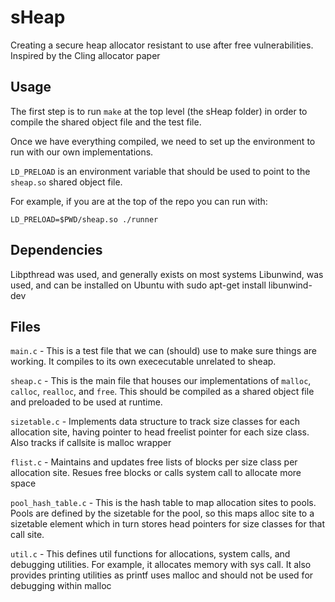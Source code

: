 # sHeap
Creating a secure heap allocator resistant to use after free vulnerabilities. Inspired by the Cling allocator paper

## Usage
The first step is to run `make` at the top level (the sHeap folder) in order to compile the shared object file and the test file.

Once we have everything compiled, we need to set up the environment to run with our own implementations.

`LD_PRELOAD` is an environment variable that should be used to point to the `sheap.so` shared object file.

For example, if you are at the top of the repo you can run with: 
```
LD_PRELOAD=$PWD/sheap.so ./runner
```

## Dependencies
Libpthread was used, and generally exists on most systems
Libunwind, was used, and can be installed on Ubuntu with sudo apt-get install libunwind-dev

## Files

`main.c` - This is a test file that we can (should) use to make sure things are working. It compiles to its own exececutable unrelated to sheap.

`sheap.c` - This is the main file that houses our implementations of `malloc`, `calloc`, `realloc`, and `free`. This should be compiled as a shared object file and preloaded to be used at runtime.

`sizetable.c` - Implements data structure to track size classes for each allocation site, having pointer to head freelist pointer for each size class. Also tracks if callsite is malloc wrapper

`flist.c` - Maintains and updates free lists of blocks per size class per allocation site. Resues free blocks or calls system call to allocate more space

`pool_hash_table.c` - This is the hash table to map allocation sites to pools. Pools are defined by the sizetable for the pool, so this maps alloc site to a sizetable element which in turn stores head pointers for size classes for that call site.

`util.c` - This defines util functions for allocations, system calls, and debugging utilities.  For example, it allocates memory with sys call. It also provides printing utilities as printf uses malloc and should not be used for debugging within malloc
